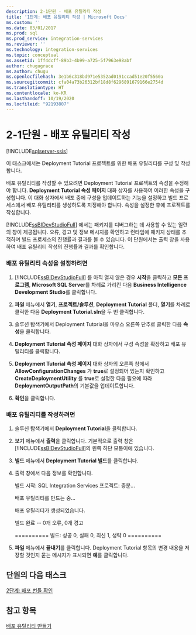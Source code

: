 ```yaml
---
description: 2-1단원 - 배포 유틸리티 작성
title: '1단계: 배포 유틸리티 작성 | Microsoft Docs'
ms.custom: ''
ms.date: 03/01/2017
ms.prod: sql
ms.prod_service: integration-services
ms.reviewer: ''
ms.technology: integration-services
ms.topic: conceptual
ms.assetid: 1ff4dcff-89b3-4b99-a725-5f7963e98abf
author: chugugrace
ms.author: chugu
ms.openlocfilehash: 3e1b6c318bd971e5352ad0191ccad51e20f5560a
ms.sourcegitcommit: cfa04a73b26312bf18d8f6296891679166e2754d
ms.translationtype: HT
ms.contentlocale: ko-KR
ms.lasthandoff: 10/19/2020
ms.locfileid: "92193807"
---
```

# <a name="lesson-2-1---building-the-deployment-utility"></a>2-1단원 - 배포 유틸리티 작성

[!INCLUDE[sqlserver-ssis](../includes/applies-to-version/sqlserver-ssis.md)]


이 태스크에서는 Deployment Tutorial 프로젝트를 위한 배포 유틸리티를 구성 및 작성합니다.  
  
배포 유틸리티를 작성할 수 있으려면 Deployment Tutorial 프로젝트의 속성을 수정해야 합니다. **Deployment Tutorial 속성 페이지** 대화 상자를 사용하여 이러한 속성을 구성합니다. 이 대화 상자에서 배포 중에 구성을 업데이트하는 기능을 설정하고 빌드 프로세스에서 배포 유틸리티를 생성하도록 지정해야 합니다. 속성을 설정한 후에 프로젝트를 작성합니다.  
  
[!INCLUDE[ssBIDevStudioFull](../includes/ssbidevstudiofull-md.md)] 에서는 패키지를 디버그하는 데 사용할 수 있는 일련의 창이 제공됩니다. 오류, 경고 및 정보 메시지를 확인하고 런타임에 패키지 상태를 추적하며 빌드 프로세스의 진행률과 결과를 볼 수 있습니다. 이 단원에서는 출력 창을 사용하여 배포 유틸리티 작성의 진행률과 결과를 확인합니다.  
  
### <a name="to-set-the-deployment-utility-properties"></a>배포 유틸리티 속성을 설정하려면  
  
1.  [!INCLUDE[ssBIDevStudioFull](../includes/ssbidevstudiofull-md.md)] 를 아직 열지 않은 경우 **시작**을 클릭하고 **모든 프로그램**, **Microsoft SQL Server**를 차례로 가리킨 다음 **Business Intelligence Development Studio**를 클릭합니다.  
  
2.  **파일** 메뉴에서 **열기**, **프로젝트/솔루션**, **Deployment Tutorial** 폴더, **열기**를 차례로 클릭한 다음 **Deployment Tutorial.sln**을 두 번 클릭합니다.  
  
3.  솔루션 탐색기에서 Deployment Tutorial을 마우스 오른쪽 단추로 클릭한 다음 **속성**을 클릭합니다.  
  
4.  **Deployment Tutorial 속성 페이지** 대화 상자에서 구성 속성을 확장하고 배포 유틸리티를 클릭합니다.  
  
5.  **Deployment Tutorial 속성 페이지** 대화 상자의 오른쪽 창에서 **AllowConfigurationChanges** 가 **true**로 설정되어 있는지 확인하고 **CreateDeploymentUtility** 를 **true**로 설정한 다음 필요에 따라 **DeploymentOutputPath**의 기본값을 업데이트합니다.  
  
6.  **확인**을 클릭합니다.  
  
### <a name="to-build-the-deployment-utility"></a>배포 유틸리티를 작성하려면  
  
1.  솔루션 탐색기에서 **Deployment Tutorial**을 클릭합니다.  
  
2.  **보기** 메뉴에서 **출력**을 클릭합니다. 기본적으로 출력 창은 [!INCLUDE[ssBIDevStudioFull](../includes/ssbidevstudiofull-md.md)]의 왼쪽 하단 모퉁이에 있습니다.  
  
3.  **빌드** 메뉴에서 **Deployment Tutorial 빌드**를 클릭합니다.  
  
4.  출력 창에서 다음 정보를 확인합니다.  
  
    빌드 시작: SQL Integration Services 프로젝트: 증분...  
  
    배포 유틸리티를 만드는 중...  
  
    배포 유틸리티가 생성되었습니다.  
  
    빌드 완료 -- 0개 오류, 0개 경고  
  
    ========== 빌드: 성공 0, 실패 0, 최신 1, 생략 0 ==========  
  
5.  **파일** 메뉴에서 **끝내기**를 클릭합니다. Deployment Tutorial 항목의 변경 내용을 저장할 것인지 묻는 메시지가 표시되면 **예**를 클릭합니다.  
  
## <a name="next-task-in-lesson"></a>단원의 다음 태스크  
[2단계: 배포 번들 확인](../integration-services/lesson-2-2-verifying-the-deployment-bundle.md)  
  
## <a name="see-also"></a>참고 항목  
[배포 유틸리티 만들기](./packages/legacy-package-deployment-ssis.md)  
  
  
